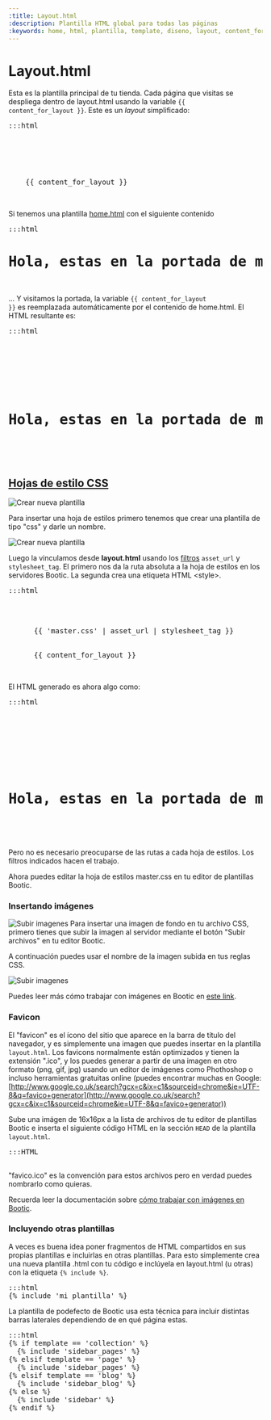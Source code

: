 ```yaml
---
:title: Layout.html
:description: Plantilla HTML global para todas las páginas
:keywords: home, html, plantilla, template, diseno, layout, content_for_layout, shop, css, master, favicon, include, stylesheet_tag, javascript_tag
---
```


# Layout.html

Esta es la plantilla principal de tu tienda. Cada página que visitas se despliega dentro de layout.html usando la variable <code>{{ content_for_layout }}</code>. Este es un *layout* simplificado:

<pre>:::html
<html>
  <head>
    <title>{{ shop.name }}</title>
    <meta name="description" content="{{ shop.description }}">
  </head>
  <body>
    {{ content_for_layout }}
  </body>
</html>  
</pre>

Si tenemos una plantilla [home.html](/es/themes/home) con el siguiente contenido

<pre>:::html
<h1>Hola, estas en la portada de mi sitio!</h1>
</pre>

... Y visitamos la portada, la variable <code>{{ content_for_layout }}</code> es reemplazada autom&aacute;ticamente por el contenido de home.html. El HTML resultante es:

<pre>:::html
  <html>
    <head>
      <title>Mi tienda</title>
      <meta name="description" content="Descripción de mi tienda">
    </head>
    <body>
      <h1>Hola, estas en la portada de mi sitio!</h1>
    </body>
  </html>
</pre>

## [Hojas de estilo CSS](#css)
<div class="section" id="css">
<img src="/img/themes/new_template.png" alt="Crear nueva plantilla" class="right" />
<p>Para insertar una hoja de estilos primero tenemos que crear una plantilla de tipo "css" y darle un nombre.</p>
<img src="/img/themes/new_template2.png" alt="Crear nueva plantilla" class="left" />
<p>Luego la vinculamos desde <strong>layout.html</strong> usando los <a href="/es/themes/filters">filtros</a> <code>asset_url</code> y <code>stylesheet_tag</code>. El primero nos da la ruta absoluta a la hoja de estilos en los servidores Bootic. La segunda crea una etiqueta HTML &lt;style&gt;.</p>

<pre>:::html
  <html>
    <head>
      <title>{{ shop.name }}</title>
      <meta name="description" content="{{ shop.description }}">
      {{ 'master.css' | asset_url | stylesheet_tag }}
    </head>
    <body>
      {{ content_for_layout }}
    </body>
  </html>
</pre>
</div>

El HTML generado es ahora algo como:

<pre>:::html
  <html>
    <head>
      <title>Mi tienda</title>
      <meta name="description" content="Descripción de mi tienda">
      <link href="http://static.bootic.net/themes/112/master.css" media="all" rel="stylesheet" type="text/css">
    </head>
    <body>
      <h1>Hola, estas en la portada de mi sitio!</h1>
    </body>
  </html>
</pre>

Pero no es necesario preocuparse de las rutas a cada hoja de estilos. Los filtros indicados hacen el trabajo.

Ahora puedes editar la hoja de estilos master.css en tu editor de plantillas Bootic.

### Insertando imágenes

<div class="clearfix">
<img src="/img/themes/upload1.png" alt="Subir imagenes" class="left" />
Para insertar una imagen de fondo en tu archivo CSS, primero tienes que subir la imagen al servidor mediante el botón "Subir archivos" en tu editor Bootic.

A continuación puedes usar el nombre de la imagen subida en tus reglas CSS.

<img src="/img/themes/css_upload.png" alt="Subir imagenes" class="right" />
</div>

Puedes leer más cómo trabajar con imágenes en Bootic en [este link](/es/themes/imagenes).

<h3 id="favicon">Favicon</h3>

El "favicon" es el ícono del sitio que aparece en la barra de título del navegador, y es simplemente una imagen que puedes insertar en la plantilla <code>layout.html</code>. Los favicons normalmente están optimizados y tienen la extensión ".ico", y los puedes generar a partir de una imagen en otro formato (png, gif, jpg) usando un editor de imágenes como Phothoshop o incluso herramientas gratuitas online (puedes encontrar muchas en Google: [http://www.google.co.uk/search?gcx=c&ix=c1&sourceid=chrome&ie=UTF-8&q=favico+generator](http://www.google.co.uk/search?gcx=c&ix=c1&sourceid=chrome&ie=UTF-8&q=favico+generator))

Sube una imágen de 16x16px a la lista de archivos de tu editor de plantillas Bootic e inserta el siguiente código HTML en la sección <code>HEAD</code> de la plantilla <code>layout.html</code>.

<pre>:::HTML
<link rel="shortcut icon" href="{{ 'favicon.ico' | asset_url }}" type="image/x-icon" />
</pre>

"favico.ico" es la convención para estos archivos pero en verdad puedes nombrarlo como quieras.

Recuerda leer la documentación sobre [cómo trabajar con imágenes en Bootic](/es/themes/imagenes).

<h3 id="includes">Incluyendo otras plantillas</h3>

A veces es buena idea poner fragmentos de HTML compartidos en sus propias plantillas e incluirlas en otras plantillas.
Para esto simplemente crea una nueva plantilla .html con tu código e inclúyela en layout.html (u otras) con la etiqueta <code>{% include %}</code>. 

<pre>:::html
{% include 'mi_plantilla' %}
</pre>

La plantilla de podefecto de Bootic usa esta técnica para incluir distintas barras laterales dependiendo de en qué página estas.

<pre>:::html
{% if template == 'collection' %}
  {% include 'sidebar_pages' %}
{% elsif template == 'page' %}
  {% include 'sidebar_pages' %}
{% elsif template == 'blog' %}
  {% include 'sidebar_blog' %}
{% else %}
  {% include 'sidebar' %}
{% endif %}
</pre>